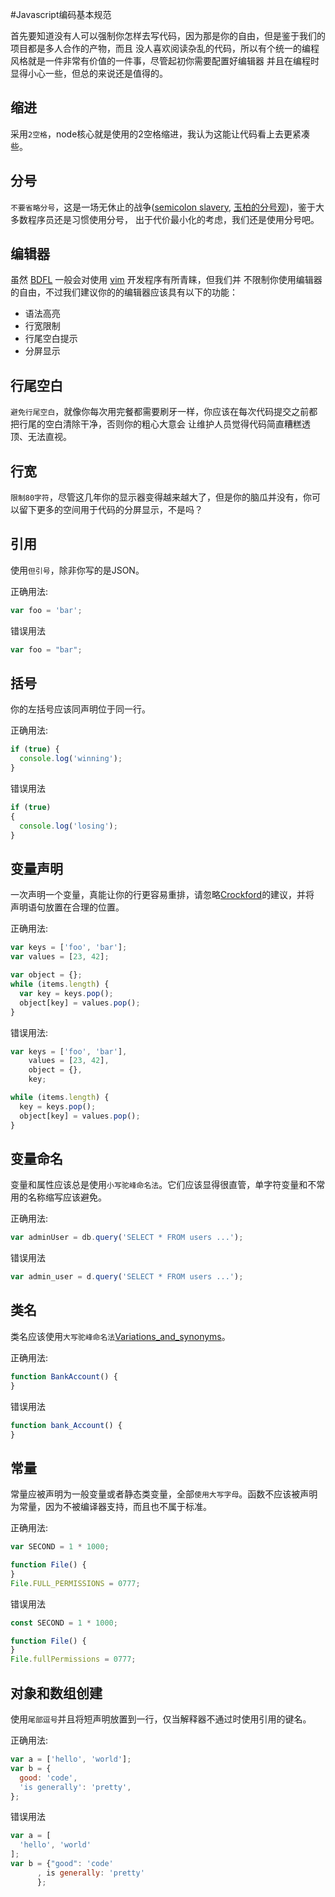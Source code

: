 #Javascript编码基本规范

首先要知道没有人可以强制你怎样去写代码，因为那是你的自由，但是鉴于我们的项目都是多人合作的产物，而且
没人喜欢阅读杂乱的代码，所以有个统一的编程风格就是一件非常有价值的一件事，尽管起初你需要配置好编辑器
并且在编程时显得小心一些，但总的来说还是值得的。

## 缩进

采用`2空格`，node核心就是使用的2空格缩进，我认为这能让代码看上去更紧凑些。

## 分号

`不要省略分号`，这是一场无休止的战争([semicolon slavery](http://blog.izs.me/post/3393190720/how-this-works),
[玉柏的分号观](https://github.com/lifesinger/lifesinger.github.com/issues/98))，鉴于大多数程序员还是习惯使用分号，
出于代价最小化的考虑，我们还是使用分号吧。

## 编辑器

虽然 [BDFL](http://en.wikipedia.org/wiki/BDFL) 一般会对使用 [vim](http://www.vim.org) 开发程序有所青睐，但我们并
不限制你使用编辑器的自由，不过我们建议你的的编辑器应该具有以下的功能：

* 语法高亮
* 行宽限制
* 行尾空白提示
* 分屏显示

## 行尾空白

`避免行尾空白`，就像你每次用完餐都需要刷牙一样，你应该在每次代码提交之前都把行尾的空白清除干净，否则你的粗心大意会
让维护人员觉得代码简直糟糕透顶、无法直视。

## 行宽

`限制80字符`，尽管这几年你的显示器变得越来越大了，但是你的脑瓜并没有，你可以留下更多的空间用于代码的分屏显示，不是吗？

## 引用

使用`但引号`，除非你写的是JSON。

正确用法:

``` js
var foo = 'bar';
```

错误用法

``` js
var foo = "bar";
```

## 括号

你的左括号应该同声明位于同一行。

正确用法:

``` js
if (true) {
  console.log('winning');
}
```

错误用法

``` js
if (true)
{
  console.log('losing');
}
```
## 变量声明

一次声明一个变量，真能让你的行更容易重排，请忽略[Crockford](http://javascript.crockford.com/code.html)的建议，并将
声明语句放置在合理的位置。

正确用法:

``` js
var keys = ['foo', 'bar'];
var values = [23, 42];

var object = {};
while (items.length) {
  var key = keys.pop();
  object[key] = values.pop();
}
```

错误用法:

``` js
var keys = ['foo', 'bar'],
    values = [23, 42],
    object = {},
    key;

while (items.length) {
  key = keys.pop();
  object[key] = values.pop();
}
```
## 变量命名

变量和属性应该总是使用`小写驼峰命名法`。它们应该显得很直管，单字符变量和不常用的名称缩写应该避免。

正确用法:

``` js
var adminUser = db.query('SELECT * FROM users ...');
```

错误用法

``` js
var admin_user = d.query('SELECT * FROM users ...');
```

## 类名

类名应该使用`大写驼峰命名法`[Variations_and_synonyms](http://en.wikipedia.org/wiki/CamelCase#Variations_and_synonyms)。

正确用法:

``` js
function BankAccount() {
}
```

错误用法

``` js
function bank_Account() {
}
```

## 常量

常量应被声明为一般变量或者静态类变量，全部`使用大写字母`。函数不应该被声明为常量，因为不被编译器支持，而且也不属于标准。

正确用法:

``` js
var SECOND = 1 * 1000;

function File() {
}
File.FULL_PERMISSIONS = 0777;
```

错误用法

``` js
const SECOND = 1 * 1000;

function File() {
}
File.fullPermissions = 0777;
```

## 对象和数组创建

使用`尾部逗号`并且将短声明放置到一行，仅当解释器不通过时使用引用的键名。

正确用法:

``` js
var a = ['hello', 'world'];
var b = {
  good: 'code',
  'is generally': 'pretty',
};
```

错误用法

``` js
var a = [
  'hello', 'world'
];
var b = {"good": 'code'
      , is generally: 'pretty'
      };
```

